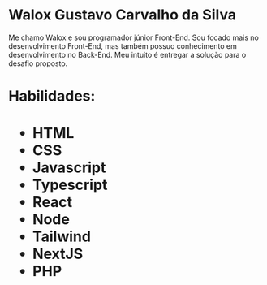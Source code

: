 # Walox Gustavo Carvalho da Silva

Me chamo Walox e sou programador júnior Front-End. Sou focado mais no desenvolvimento Front-End, mas também possuo conhecimento
em desenvolvimento no Back-End. Meu intuito é entregar a solução para o desafio proposto.

<h1>Habilidades:<h1/>

<ul>
  <li>HTML</li>
  <li>CSS</li>
  <li>Javascript</li>
  <li>Typescript</li>
  <li>React</li>
  <li>Node</li>
  <li>Tailwind</li>
  <li>NextJS</li>
  <li>PHP</li>
</ul>
